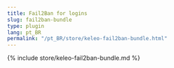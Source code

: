 ```yaml
---
title: Fail2Ban for logins
slug: fail2ban-bundle
type: plugin
lang: pt_BR
permalink: "/pt_BR/store/keleo-fail2ban-bundle.html"
---
```


{% include store/keleo-fail2ban-bundle.md %}
